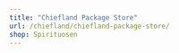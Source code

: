 ```yaml
---
title: "Chiefland Package Store"
url: /chiefland/chiefland-package-store/
shop: Spirituosen
---
```

